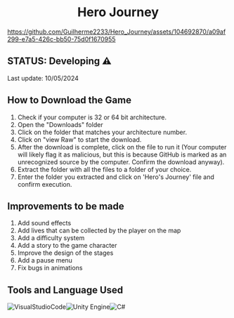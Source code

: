 <H1 align = "center"> Hero Journey </H1> 

https://github.com/Guilherme2233/Hero_Journey/assets/104692870/a09af299-e7a5-426c-bb50-75d0f1670955
<H2>STATUS: Developing ⚠️</H2>
<p>Last update: 10/05/2024</p>


<h2>How to Download the Game</h2>

<ol>
  <li>Check if your computer is 32 or 64 bit architecture.</li>
  <li>Open the "Downloads" folder </li>
  <li>Click on the folder that matches your architecture number.</li>
  <li>Click on "view Raw" to start the download.</li>
  <li>After the download is complete, click on the file to run it (Your computer will likely flag it as malicious, but this is because GitHub is marked as an unrecognized source by the computer. Confirm the download anyway).</li>
  <li>Extract the folder with all the files to a folder of your choice.</li>
  <li>Enter the folder you extracted and click on 'Hero's Journey' file and confirm execution.</li>
</ol>
<h2>Improvements to be made</h2>

<ol>
  <li>Add sound effects</li>
  <li>Add lives that can be collected by the player on the map</li>
  <li>Add a difficulty system</li>
  <li>Add a story to the game character</li>
  <li>Improve the design of the stages</li>
  <li>Add a pause menu</li>
  <li>Fix bugs in animations</li>
</ol>

<h2>Tools and Language Used</h2>

![VisualStudioCode](https://img.shields.io/badge/Visual_Studio_Code-0078D4?style=for-the-badge&logo=visual%20studio%20code&logoColor=white)![Unity Engine](https://img.shields.io/badge/Unity_Engine-100000?style=for-the-badge&logo=unity&logoColor=white)![C#](https://img.shields.io/badge/C%23-239120?style=for-the-badge&logo=c-sharp&logoColor=white)
